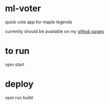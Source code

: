# ml-voter
quick vote app for maple legends

currently should be available on my [github pages](https://tiirent.github.io/ml-voter/)

# to run
  npm start

# deploy
  npm run build
